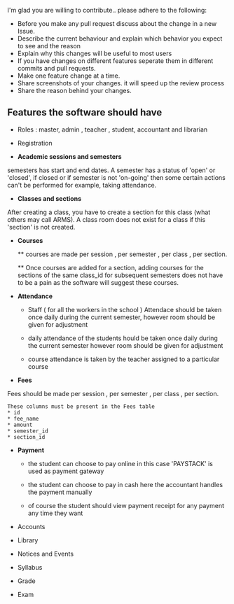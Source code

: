 I'm glad you are willing to contribute.. please adhere to the following:

- Before you make any pull request discuss about the change in a new Issue.
- Describe the current behaviour and explain which behavior you expect to see and the reason
- Explain why this changes will be useful to most users
- If you have changes on different features seperate them in different commits and pull requests.
- Make one feature change at a time.
- Share screenshots of your changes. it will speed up the review process
- Share the reason behind your changes.

## Features the software should have
* Roles : master, admin , teacher , student, accountant and librarian

* Registration

* **Academic sessions and semesters**

semesters has start and end dates. A semester has a status of 'open' or 'closed', if closed or if semester is not 'on-going' then some certain actions can't be performed for example, taking attendance. 

* **Classes and sections**

After creating a class, you have to create a section for this class (what others may call ARMS).
A class room does not exist for a class if this 'section' is not created.

* **Courses**

    ** courses are made per session , per semester , per class , per section.

    ** Once courses are added for a section, adding courses for the sections of the same class_id for subsequent semesters does not have to be a pain as the software will suggest these courses.

* **Attendance** 

    * Staff ( for all the workers in the school ) Attendace should be taken once daily during  the current semester, however room should be given for adjustment

    * daily attendance of the students hould be taken once daily during  the current semester however room should be given for adjustment
    
    * course attendance is taken by the teacher assigned to a particular course

* **Fees**

Fees should be made per session , per semester , per class , per section.

    These columns must be present in the Fees table
    * id
    * fee_name
    * amount
    * semester_id
    * section_id

* **Payment**

    * the student can choose to pay online in this case 'PAYSTACK' is used as payment gateway

    * the student can choose to pay in cash here the accountant handles the payment manually

    * of course the student should view payment receipt for any payment any time they want

* Accounts

* Library

* Notices and Events

* Syllabus

* Grade

* Exam
